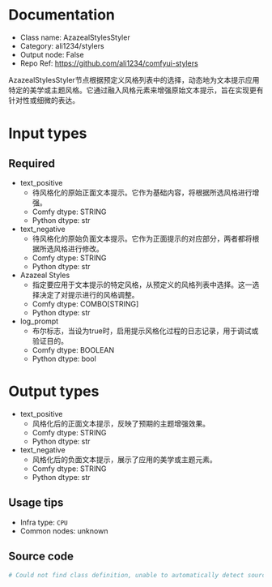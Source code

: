 
# Documentation
- Class name: AzazealStylesStyler
- Category: ali1234/stylers
- Output node: False
- Repo Ref: https://github.com/ali1234/comfyui-stylers

AzazealStylesStyler节点根据预定义风格列表中的选择，动态地为文本提示应用特定的美学或主题风格。它通过融入风格元素来增强原始文本提示，旨在实现更有针对性或细微的表达。

# Input types
## Required
- text_positive
    - 待风格化的原始正面文本提示。它作为基础内容，将根据所选风格进行增强。
    - Comfy dtype: STRING
    - Python dtype: str
- text_negative
    - 待风格化的原始负面文本提示。它作为正面提示的对应部分，两者都将根据所选风格进行修改。
    - Comfy dtype: STRING
    - Python dtype: str
- Azazeal Styles
    - 指定要应用于文本提示的特定风格，从预定义的风格列表中选择。这一选择决定了对提示进行的风格调整。
    - Comfy dtype: COMBO[STRING]
    - Python dtype: str
- log_prompt
    - 布尔标志，当设为true时，启用提示风格化过程的日志记录，用于调试或验证目的。
    - Comfy dtype: BOOLEAN
    - Python dtype: bool

# Output types
- text_positive
    - 风格化后的正面文本提示，反映了预期的主题增强效果。
    - Comfy dtype: STRING
    - Python dtype: str
- text_negative
    - 风格化后的负面文本提示，展示了应用的美学或主题元素。
    - Comfy dtype: STRING
    - Python dtype: str


## Usage tips
- Infra type: `CPU`
- Common nodes: unknown


## Source code
```python
# Could not find class definition, unable to automatically detect source code
```
